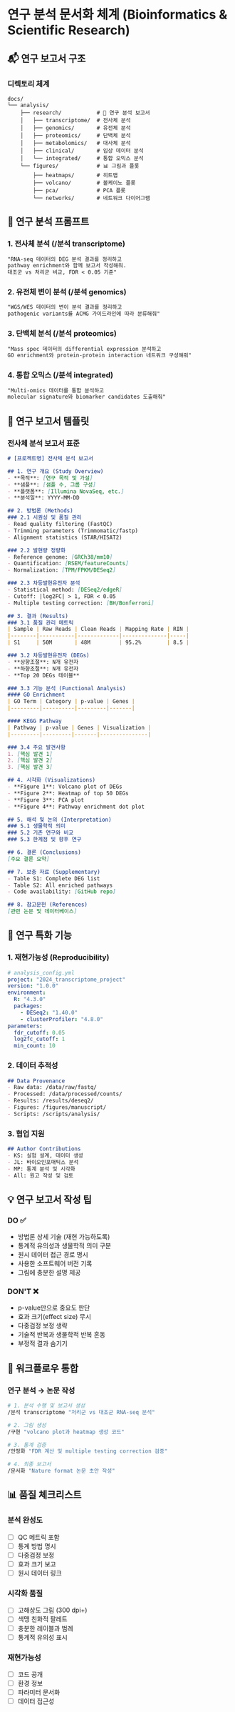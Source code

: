 <!--
@meta
id: document_20250905_1110_README
type: document
scope: operational
status: archived
created: 2025-09-05
updated: 2025-09-05
tags: research, README, README.md, analysis
related: 
-->

# 연구 분석 문서화 체계 (Bioinformatics & Scientific Research)

## 📬 연구 보고서 구조

### 디렉토리 체계
```
docs/
└── analysis/
    ├── research/           # 🧬 연구 분석 보고서
    │   ├── transcriptome/  # 전사체 분석
    │   ├── genomics/       # 유전체 분석
    │   ├── proteomics/     # 단백체 분석
    │   ├── metabolomics/   # 대사체 분석
    │   ├── clinical/       # 임상 데이터 분석
    │   └── integrated/     # 통합 오믹스 분석
    └── figures/            # 📊 그림과 플롯
        ├── heatmaps/       # 히트맵
        ├── volcano/        # 볼케이노 플롯
        ├── pca/            # PCA 플롯
        └── networks/       # 네트워크 다이어그램
```

## 🧬 연구 분석 프롬프트

### 1. 전사체 분석 (/분석 transcriptome)
```markdown
"RNA-seq 데이터의 DEG 분석 결과를 정리하고
pathway enrichment와 함께 보고서 작성해줘.
대조군 vs 처리군 비교, FDR < 0.05 기준"
```

### 2. 유전체 변이 분석 (/분석 genomics)
```markdown
"WGS/WES 데이터의 변이 분석 결과를 정리하고
pathogenic variants를 ACMG 가이드라인에 따라 분류해줘"
```

### 3. 단백체 분석 (/분석 proteomics)
```markdown
"Mass spec 데이터의 differential expression 분석하고
GO enrichment와 protein-protein interaction 네트워크 구성해줘"
```

### 4. 통합 오믹스 (/분석 integrated)
```markdown
"Multi-omics 데이터를 통합 분석하고
molecular signature와 biomarker candidates 도출해줘"
```

## 📄 연구 보고서 템플릿

### 전사체 분석 보고서 표준
```markdown
# [프로젝트명] 전사체 분석 보고서

## 1. 연구 개요 (Study Overview)
- **목적**: [연구 목적 및 가설]
- **샘플**: [샘플 수, 그룹 구성]
- **플랫폼**: [Illumina NovaSeq, etc.]
- **분석일**: YYYY-MM-DD

## 2. 방법론 (Methods)
### 2.1 시퀀싱 및 품질 관리
- Read quality filtering (FastQC)
- Trimming parameters (Trimmomatic/fastp)
- Alignment statistics (STAR/HISAT2)

### 2.2 발현량 정량화
- Reference genome: [GRCh38/mm10]
- Quantification: [RSEM/featureCounts]
- Normalization: [TPM/FPKM/DESeq2]

### 2.3 차등발현유전자 분석
- Statistical method: [DESeq2/edgeR]
- Cutoff: |log2FC| > 1, FDR < 0.05
- Multiple testing correction: [BH/Bonferroni]

## 3. 결과 (Results)
### 3.1 품질 관리 메트릭
| Sample | Raw Reads | Clean Reads | Mapping Rate | RIN |
|--------|-----------|-------------|--------------|-----|
| S1     | 50M       | 48M         | 95.2%        | 8.5 |

### 3.2 차등발현유전자 (DEGs)
- **상향조절**: N개 유전자
- **하향조절**: N개 유전자
- **Top 20 DEGs 테이블**

### 3.3 기능 분석 (Functional Analysis)
#### GO Enrichment
| GO Term | Category | p-value | Genes |
|---------|----------|---------|-------|

#### KEGG Pathway
| Pathway | p-value | Genes | Visualization |
|---------|---------|-------|---------------|

### 3.4 주요 발견사항
1. [핵심 발견 1]
2. [핵심 발견 2]
3. [핵심 발견 3]

## 4. 시각화 (Visualizations)
- **Figure 1**: Volcano plot of DEGs
- **Figure 2**: Heatmap of top 50 DEGs
- **Figure 3**: PCA plot
- **Figure 4**: Pathway enrichment dot plot

## 5. 해석 및 논의 (Interpretation)
### 5.1 생물학적 의미
### 5.2 기존 연구와 비교
### 5.3 한계점 및 향후 연구

## 6. 결론 (Conclusions)
[주요 결론 요약]

## 7. 보충 자료 (Supplementary)
- Table S1: Complete DEG list
- Table S2: All enriched pathways
- Code availability: [GitHub repo]

## 8. 참고문헌 (References)
[관련 논문 및 데이터베이스]
```

## 🔬 연구 특화 기능

### 1. 재현가능성 (Reproducibility)
```yaml
# analysis_config.yml
project: "2024_transcriptome_project"
version: "1.0.0"
environment:
  R: "4.3.0"
  packages:
    - DESeq2: "1.40.0"
    - clusterProfiler: "4.8.0"
parameters:
  fdr_cutoff: 0.05
  log2fc_cutoff: 1
  min_count: 10
```

### 2. 데이터 추적성
```markdown
## Data Provenance
- Raw data: /data/raw/fastq/
- Processed: /data/processed/counts/
- Results: /results/deseq2/
- Figures: /figures/manuscript/
- Scripts: /scripts/analysis/
```

### 3. 협업 지원
```markdown
## Author Contributions
- KS: 실험 설계, 데이터 생성
- JL: 바이오인포매틱스 분석
- MP: 통계 분석 및 시각화
- All: 원고 작성 및 검토
```

## 💡 연구 보고서 작성 팁

### DO ✅
- 방법론 상세 기술 (재현 가능하도록)
- 통계적 유의성과 생물학적 의미 구분
- 원시 데이터 접근 경로 명시
- 사용한 소프트웨어 버전 기록
- 그림에 충분한 설명 제공

### DON'T ❌
- p-value만으로 중요도 판단
- 효과 크기(effect size) 무시
- 다중검정 보정 생략
- 기술적 반복과 생물학적 반복 혼동
- 부정적 결과 숨기기

## 🚀 워크플로우 통합

### 연구 분석 → 논문 작성
```bash
# 1. 분석 수행 및 보고서 생성
/분석 transcriptome "처리군 vs 대조군 RNA-seq 분석"

# 2. 그림 생성
/구현 "volcano plot과 heatmap 생성 코드"

# 3. 통계 검증
/안정화 "FDR 계산 및 multiple testing correction 검증"

# 4. 최종 보고서
/문서화 "Nature format 논문 초안 작성"
```

## 📊 품질 체크리스트

### 분석 완성도
- [ ] QC 메트릭 포함
- [ ] 통계 방법 명시
- [ ] 다중검정 보정
- [ ] 효과 크기 보고
- [ ] 원시 데이터 링크

### 시각화 품질
- [ ] 고해상도 그림 (300 dpi+)
- [ ] 색맹 친화적 팔레트
- [ ] 충분한 레이블과 범례
- [ ] 통계적 유의성 표시

### 재현가능성
- [ ] 코드 공개
- [ ] 환경 정보
- [ ] 파라미터 문서화
- [ ] 데이터 접근성